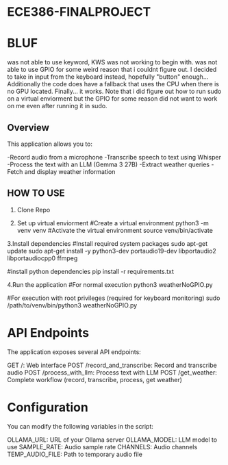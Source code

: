 # ECE386-FINALPROJECT
# BLUF
was not able to use keyword, KWS was not working to begin with. was not able to use GPIO for some weird reason that i couldnt figure out. I decided to take in input from the keyboard instead, hopefully "button" enough... Additionally the code does have a fallback that uses the CPU when there is no GPU located. Finally... it works. Note that i did figure out how to run sudo on a virtual enviorment but the GPIO for some reason did not want to work on me even after running it in sudo.

## Overview
This application allows you to:

-Record audio from a microphone
-Transcribe speech to text using Whisper
-Process the text with an LLM (Gemma 3 27B)
-Extract weather queries
-Fetch and display weather information

## HOW TO USE
1. Clone Repo
   
2. Set up virtual enviorment
  #Create a virtual environment
  python3 -m venv venv
  #Activate the virtual environment
  source venv/bin/activate

3.Install dependencies
#Install required system packages
sudo apt-get update
sudo apt-get install -y python3-dev portaudio19-dev libportaudio2 libportaudiocpp0 ffmpeg

#install python dependencies
pip install -r requirements.txt
  
4.Run the application
#For normal execution
python3 weatherNoGPIO.py

#For execution with root privileges (required for keyboard monitoring)
sudo /path/to/venv/bin/python3 weatherNoGPIO.py

# API Endpoints
The application exposes several API endpoints:

GET /: Web interface
POST /record_and_transcribe: Record and transcribe audio
POST /process_with_llm: Process text with LLM
POST /get_weather: Complete workflow (record, transcribe, process, get weather)

# Configuration
You can modify the following variables in the script:

OLLAMA_URL: URL of your Ollama server
OLLAMA_MODEL: LLM model to use
SAMPLE_RATE: Audio sample rate
CHANNELS: Audio channels
TEMP_AUDIO_FILE: Path to temporary audio file
